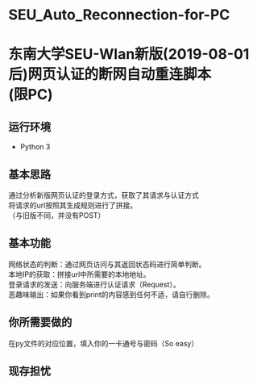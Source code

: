 # SEU_Auto_Reconnection-for-PC

# 东南大学SEU-Wlan新版(2019-08-01后)网页认证的断网自动重连脚本<br/>(限PC)<br/>

## 运行环境
* Python 3<br/>

## 基本思路
通过分析新版网页认证的登录方式，获取了其请求与认证方式<br/>
将请求的url按照其生成规则进行了拼接。<br/>
（与旧版不同，并没有POST）

## 基本功能
网络状态的判断：通过网页访问与其返回状态码进行简单判断。<br/>
本地IP的获取：拼接url中所需要的本地地址。<br/>
登录请求的发送：向服务端进行认证请求（Request）。<br/>
恶趣味输出：如果你看到print的内容感到任何不适，请自行删除。<br/>

## 你所需要做的
在py文件的对应位置，填入你的一卡通号与密码（So easy）

## 现存担忧



